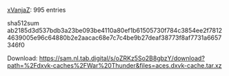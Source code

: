 [xVanjaZ](https://github.com/xVanjaZ): 995 entries

sha512sum ab2185d3d537bdb3a23be093be4110a80ef1b61505730f784c3854ee2f78124639005e96c64880b2e2aacac68e7c7c4be9b27deaf38773f8af7731a6657346f0


 Download: https://sam.nl.tab.digital/s/oZRKz5So2B8gbzY/download?path=%2Fdxvk-caches%2FWar%20Thunder&files=aces.dxvk-cache.tar.xz
